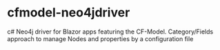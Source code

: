 # cfmodel-neo4jdriver
c# Neo4j driver for Blazor apps featuring the CF-Model. Category/Fields approach to manage Nodes and properties by a configuration file
